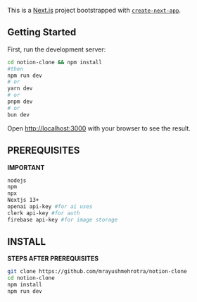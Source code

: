 This is a [Next.js](https://nextjs.org/) project bootstrapped with [`create-next-app`](https://github.com/vercel/next.js/tree/canary/packages/create-next-app).

## Getting Started

First, run the development server:

```bash
cd notion-clone && npm install
#then
npm run dev
# or
yarn dev
# or
pnpm dev
# or
bun dev
```

Open [http://localhost:3000](http://localhost:3000) with your browser to see the result.

## PREREQUISITES

**IMPORTANT**

```bash
nodejs
npm
npx
Nextjs 13+
openai api-key #for ai uses
clerk api-key #for auth
firebase api-key #for image storage
```

## INSTALL

**STEPS AFTER PREREQUISITES**

```bash
git clone https://github.com/mrayushmehrotra/notion-clone
cd notion-clone
npm install
npm run dev
```
